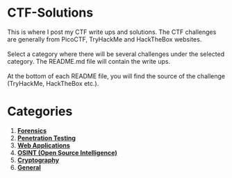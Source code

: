 # CTF-Solutions

This is where I post my CTF write ups and solutions. The CTF challenges are generally from PicoCTF, TryHackMe and HackTheBox websites. <br>
<br>
Select a category where there will be several challenges under the selected category. The README.md file will contain the write ups. <br>
<br>
At the bottom of each README file, you will find the source of the challenge (TryHackMe, HackTheBox etc.).

# Categories
1. **[Forensics](Forensics/)**
2. **[Penetration Testing](Penetration%20Testing/)**
3. **[Web Applications](Web%20Applications/)**
4. **[OSINT (Open Source Intelligence)](OSINT/)**
5. **[Cryptography](Cryptography/)**
6. **[General](General/)**
